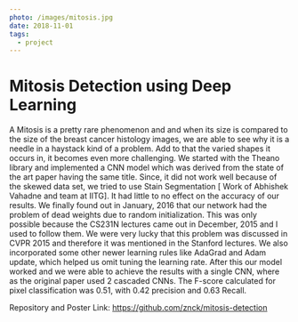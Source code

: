 ```yaml
---
photo: /images/mitosis.jpg
date: 2018-11-01
tags:
  - project
---
```

# Mitosis Detection using Deep Learning

 A Mitosis is a pretty rare phenomenon and and when its size is compared to the size of the breast cancer histology images,  we are able to see why it is a needle in a haystack kind of a problem.  Add to that the varied shapes it occurs in, it becomes even more challenging. We started with the Theano library and implemented a CNN model which was derived from the state of the art paper having the same title. Since, it did not work well because of the skewed data set, we tried to use Stain Segmentation [ Work of Abhishek Vahadne and team at IITG]. It had little to no effect on the accuracy of our results. We finally found out in January, 2016 that our network had the problem of dead weights due to random initialization. This was only possible because the CS231N lectures came out in December, 2015 and I used to follow them. We were very lucky that this problem was discussed in CVPR 2015 and therefore it was mentioned in the Stanford lectures. We also incorporated some other newer learning rules like AdaGrad and Adam update, which helped us omit tuning the learning rate. After this our model worked and we were able to achieve the results with a single CNN, where as the original paper used 2 cascaded CNNs. The F-score calculated for pixel classification was 0.51, with 0.42 precision and 0.63 Recall.

Repository and Poster Link: https://github.com/znck/mitosis-detection
